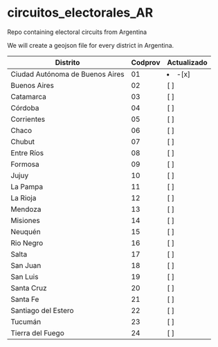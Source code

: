 # circuitos_electorales_AR
Repo containing electoral circuits from Argentina

We will create a geojson file for every district in Argentina.

| Distrito  | Codprov | Actualizado |
| ------------- | ------------- | ------------- |
| Ciudad Autónoma de Buenos Aires  | 01  |<li>-[x]</li>|
| Buenos Aires | 02  | [ ] |
| Catamarca | 03  | [ ] |
| Córdoba | 04  | [ ] |
| Corrientes | 05  | [ ] |
| Chaco | 06  | [ ] |
| Chubut | 07  | [ ] |
| Entre Ríos | 08  | [ ] |
| Formosa | 09  | [ ] |
| Jujuy | 10 | [ ] |
| La Pampa | 11 | [ ] |
| La Rioja | 12  | [ ] |
| Mendoza | 13  | [ ] |
| Misiones | 14  | [ ] |
| Neuquén | 15  | [ ] |
| Rio Negro | 16  | [ ] |
| Salta | 17  | [ ] |
| San Juan | 18  | [ ] |
| San Luis | 19  | [ ] |
| Santa Cruz | 20  | [ ] |
| Santa Fe | 21  | [ ] |
| Santiago del Estero | 22  | [ ] |
| Tucumán | 23  | [ ] |
| Tierra del Fuego | 24  | [ ] |

